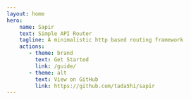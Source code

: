 ```yaml
---
layout: home
hero:
    name: Sapir
    text: Simple API Router
    tagline: A minimalistic http based routing framework
    actions:
       - theme: brand
         text: Get Started
         link: /guide/
       - theme: alt
         text: View on GitHub
         link: https://github.com/tada5hi/sapir
---
```

